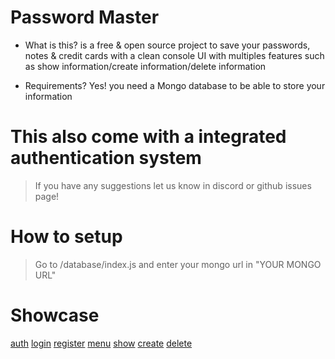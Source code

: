 # Password Master
- What is this? is a free & open source project to save your passwords, notes & credit cards with a clean console UI with multiples features such as show information/create information/delete information

- Requirements? Yes! you need a Mongo database to be able to store your information

# This also come with a integrated authentication system

> If you have any suggestions let us know in discord or github issues page!

# How to setup

> Go to /database/index.js and enter your mongo url in "YOUR MONGO URL"

# Showcase

[auth](https://cdn.discordapp.com/attachments/931650810885062686/956364503673618554/unknown.png)
[login](https://cdn.discordapp.com/attachments/931650810885062686/956364503967211520/unknown.png)
[register](https://cdn.discordapp.com/attachments/931650810885062686/956364504348897300/unknown.png)
[menu](https://cdn.discordapp.com/attachments/931650810885062686/956364506844495972/unknown.png)
[show](https://cdn.discordapp.com/attachments/931650810885062686/956364507054227546/unknown.png)
[create](https://cdn.discordapp.com/attachments/931650810885062686/956364507427536966/unknown.png)
[delete](https://cdn.discordapp.com/attachments/931650810885062686/956364507796615189/unknown.png)
